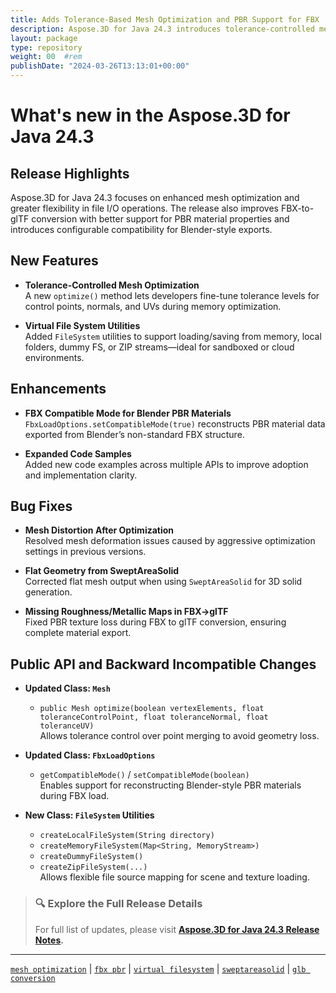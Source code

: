 ```yaml
---
title: Adds Tolerance-Based Mesh Optimization and PBR Support for FBX | Aspose.3D for Java 24.3
description: Aspose.3D for Java 24.3 introduces tolerance-controlled mesh optimization, Blender PBR compatibility in FBX, and new virtual file system utilities.
layout: package
type: repository
weight: 00	#rem
publishDate: "2024-03-26T13:13:01+00:00"
---
```


# What's new in the Aspose.3D for Java 24.3

## Release Highlights

Aspose.3D for Java 24.3 focuses on enhanced mesh optimization and greater flexibility in file I/O operations. The release also improves FBX-to-glTF conversion with better support for PBR material properties and introduces configurable compatibility for Blender-style exports.

## New Features

- **Tolerance-Controlled Mesh Optimization**  
  A new `optimize()` method lets developers fine-tune tolerance levels for control points, normals, and UVs during memory optimization.

- **Virtual File System Utilities**  
  Added `FileSystem` utilities to support loading/saving from memory, local folders, dummy FS, or ZIP streams—ideal for sandboxed or cloud environments.

## Enhancements

- **FBX Compatible Mode for Blender PBR Materials**  
  `FbxLoadOptions.setCompatibleMode(true)` reconstructs PBR material data exported from Blender’s non-standard FBX structure.

- **Expanded Code Samples**  
  Added new code examples across multiple APIs to improve adoption and implementation clarity.

## Bug Fixes

- **Mesh Distortion After Optimization**  
  Resolved mesh deformation issues caused by aggressive optimization settings in previous versions.

- **Flat Geometry from SweptAreaSolid**  
  Corrected flat mesh output when using `SweptAreaSolid` for 3D solid generation.

- **Missing Roughness/Metallic Maps in FBX→glTF**  
  Fixed PBR texture loss during FBX to glTF conversion, ensuring complete material export.

## Public API and Backward Incompatible Changes

- **Updated Class: `Mesh`**  
  - `public Mesh optimize(boolean vertexElements, float toleranceControlPoint, float toleranceNormal, float toleranceUV)`  
    Allows tolerance control over point merging to avoid geometry loss.

- **Updated Class: `FbxLoadOptions`**  
  - `getCompatibleMode()` / `setCompatibleMode(boolean)`  
    Enables support for reconstructing Blender-style PBR materials during FBX load.

- **New Class: `FileSystem` Utilities**  
  - `createLocalFileSystem(String directory)`  
  - `createMemoryFileSystem(Map<String, MemoryStream>)`  
  - `createDummyFileSystem()`  
  - `createZipFileSystem(...)`  
    Allows flexible file source mapping for scene and texture loading.

> ### 🔍 Explore the Full Release Details
>
> For full list of updates, please visit **[Aspose.3D for Java 24.3 Release Notes](https://releases.aspose.com/3d/java/release-notes/2024/aspose-3d-for-java-24-3-release-notes/).**

---

[`mesh optimization`](https://search.aspose.com/q/mesh-optimization.html) | [`fbx pbr`](https://search.aspose.com/q/fbx-pbr.html) | [`virtual filesystem`](https://search.aspose.com/q/virtual-filesystem.html) | [`sweptareasolid`](https://search.aspose.com/q/sweptareasolid.html) | [`glb conversion`](https://search.aspose.com/q/glb-conversion.html)
